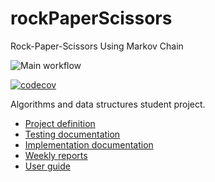 # rockPaperScissors
Rock-Paper-Scissors Using Markov Chain


![Main workflow](https://github.com/lina-ova/rockPaperScissors/actions/workflows/python-app.yml/badge.svg)

[![codecov](https://codecov.io/gh/lina-ova/rockPaperScissors/branch/main/graph/badge.svg?token=OJ4LB2MBIL)](https://codecov.io/gh/movie-book-recommender/movie-book-backend)

Algorithms and data structures student project.

* [Project definition](documentation/project_definition.md)
* [Testing documentation](documentation/testing.md)
* [Implementation documentation](documentation/implementation.md)
* [Weekly reports](documentation/progress_reports)
* [User guide](documentation/user_guide)

